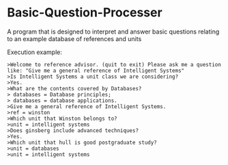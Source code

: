 # Basic-Question-Processer
A program that is designed to interpret and answer basic questions relating to an example database of references and units


Execution example:

	>Welcome to reference advisor. (quit to exit) Please ask me a question like: "Give me a general reference of Intelligent Systems"
	>Is Intelligent Systems a unit class we are considering?
	>Yes.
	>What are the contents covered by Databases?
	> databases = Database principles;
	> databases = database applications.
	>Give me a general reference of Intelligent Systems.
	>ref = winston
	>Which unit that Winston belongs to?
	>unit = intelligent systems
	>Does ginsberg include advanced techniques?
	>Yes.
	>Which unit that hull is good postgraduate study?
	>unit = databases
	>unit = intelligent systems
